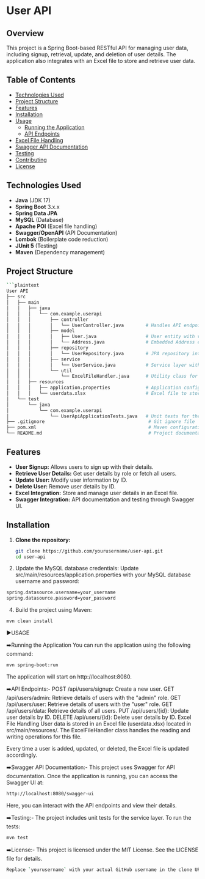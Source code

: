 # User API

## Overview

This project is a Spring Boot-based RESTful API for managing user data, including signup, retrieval, update, and deletion of user details. The application also integrates with an Excel file to store and retrieve user data.

## Table of Contents

- [Technologies Used](#technologies-used)
- [Project Structure](#project-structure)
- [Features](#features)
- [Installation](#installation)
- [Usage](#usage)
  - [Running the Application](#running-the-application)
  - [API Endpoints](#api-endpoints)
- [Excel File Handling](#excel-file-handling)
- [Swagger API Documentation](#swagger-api-documentation)
- [Testing](#testing)
- [Contributing](#contributing)
- [License](#license)

## Technologies Used

- **Java** (JDK 17)
- **Spring Boot** 3.x.x
- **Spring Data JPA**
- **MySQL** (Database)
- **Apache POI** (Excel file handling)
- **Swagger/OpenAPI** (API Documentation)
- **Lombok** (Boilerplate code reduction)
- **JUnit 5** (Testing)
- **Maven** (Dependency management)

## Project Structure
  ```bash
```plaintext
User API
├── src
│   ├── main
│   │   ├── java
│   │   │   └── com.example.userapi
│   │   │       ├── controller
│   │   │       │   └── UserController.java        # Handles API endpoints for user management
│   │   │       ├── model
│   │   │       │   ├── User.java                  # User entity with validation and schema documentation
│   │   │       │   └── Address.java               # Embedded Address entity within User
│   │   │       ├── repository
│   │   │       │   └── UserRepository.java        # JPA repository interface for User
│   │   │       ├── service
│   │   │       │   └── UserService.java           # Service layer with business logic for user operations
│   │   │       └── util
│   │   │           └── ExcelFileHandler.java      # Utility class for handling Excel file operations
│   │   ├── resources
│   │   │   ├── application.properties             # Application configuration properties
│   │   │   └── userdata.xlsx                      # Excel file to store user data
│   └── test
│       └── java
│           └── com.example.userapi
│               └── UserApiApplicationTests.java   # Unit tests for the application
├── .gitignore                                      # Git ignore file
├── pom.xml                                         # Maven configuration file
└── README.md                                       # Project documentation
 ```
## Features

- **User Signup:** Allows users to sign up with their details.
- **Retrieve User Details:** Get user details by role or fetch all users.
- **Update User:** Modify user information by ID.
- **Delete User:** Remove user details by ID.
- **Excel Integration:** Store and manage user details in an Excel file.
- **Swagger Integration:** API documentation and testing through Swagger UI.

## Installation

1. **Clone the repository:**
   ```bash
   git clone https://github.com/yourusername/user-api.git
   cd user-api
   
2. Update the MySQL database credentials:
Update src/main/resources/application.properties with your MySQL database username and password:
 ```bash
spring.datasource.username=your_username
spring.datasource.password=your_password
 ```
4. Build the project using Maven:
 ```bash   
mvn clean install
 ```
▶️USAGE

➡️Running the Application
You can run the application using the following command:
```bash 
mvn spring-boot:run
```
The application will start on http://localhost:8080.

➡️API Endpoints:-
POST /api/users/signup: Create a new user.
GET /api/users/admin: Retrieve details of users with the "admin" role.
GET /api/users/user: Retrieve details of users with the "user" role.
GET /api/users/data: Retrieve details of all users.
PUT /api/users/{id}: Update user details by ID.
DELETE /api/users/{id}: Delete user details by ID.
Excel File Handling
User data is stored in an Excel file (userdata.xlsx) located in src/main/resources/. The ExcelFileHandler class handles the reading and writing operations for this file.

Every time a user is added, updated, or deleted, the Excel file is updated accordingly.

➡️Swagger API Documentation:-
This project uses Swagger for API documentation. Once the application is running, you can access the Swagger UI at:
```bash 
http://localhost:8080/swagger-ui
```
Here, you can interact with the API endpoints and view their details.

➡️Testing:-
The project includes unit tests for the service layer. To run the tests:
```bash 
mvn test
```

➡️License:-
This project is licensed under the MIT License. See the LICENSE file for details.
```bash 
Replace `yourusername` with your actual GitHub username in the clone URL, and feel free to adjust the content based on any specific details or requirements for your project.
```
